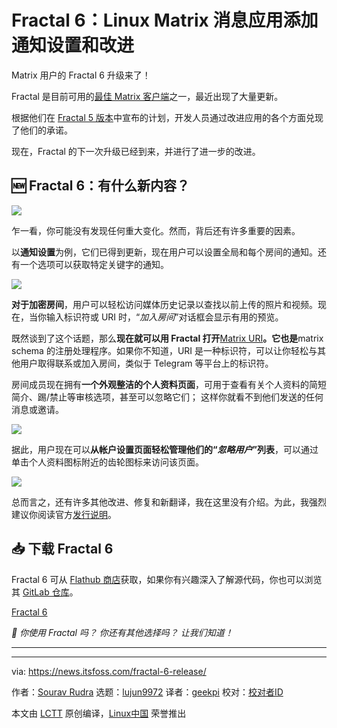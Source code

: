 [#]: subject: "Fractal 6: Linux Matrix Messaging App Adds Notification Settings and Improvements"
[#]: via: "https://news.itsfoss.com/fractal-6-release/"
[#]: author: "Sourav Rudra https://news.itsfoss.com/author/sourav/"
[#]: collector: "lujun9972/lctt-scripts-1700446145"
[#]: translator: "geekpi"
[#]: reviewer: " "
[#]: publisher: " "
[#]: url: " "

Fractal 6：Linux Matrix 消息应用添加通知设置和改进
======
Matrix 用户的 Fractal 6 升级来了！

Fractal 是目前可用的[最佳 Matrix 客户端][1]之一，最近出现了大量更新。

根据他们在 [Fractal 5 版本][2]中宣布的计划，开发人员通过改进应用的各个方面兑现了他们的承诺。

现在，Fractal 的下一次升级已经到来，并进行了进一步的改进。

## 🆕 Fractal 6：有什么新内容？

![][3]

乍一看，你可能没有发现任何重大变化。然而，背后还有许多重要的因素。

以**通知设置**为例，它们已得到更新，现在用户可以设置全局和每个房间的通知。还有一个选项可以获取特定关键字的通知。

![][4]

**对于加密房间**，用户可以轻松访问媒体历史记录以查找以前上传的照片和视频。现在，当你输入标识符或 URI 时，“_加入房间_”对话框会显示有用的预览。

既然谈到了这个话题，那么**现在就可以用 Fractal 打开**[Matrix URI][5]**。它也是**matrix schema 的注册处理程序。如果你不知道，URI 是一种标识符，可以让你轻松与其他用户取得联系或加入房间，类似于 Telegram 等平台上的标识符。

房间成员现在拥有**一个外观整洁的个人资料页面**，可用于查看有关个人资料的简短简介、踢/禁止等审核选项，甚至可以忽略它们； 这样你就看不到他们发送的任何消息或邀请。

![][6]

据此，用户现在可以**从帐户设置页面轻松管理他们的“_忽略用户_”列表**，可以通过单击个人资料图标附近的齿轮图标来访问该页面。

![][7]

总而言之，还有许多其他改进、修复和新翻译，我在这里没有介绍。为此，我强烈建议你阅读官方[发行说明][8]。

## 📥 下载 Fractal 6

Fractal 6 可从 [Flathub 商店][10]获取，如果你有兴趣深入了解源代码，你也可以浏览其 [GitLab 仓库][11]。

[Fractal 6][10]

_💬 你使用 Fractal 吗？ 你还有其他选择吗？ 让我们知道！_

* * *

--------------------------------------------------------------------------------

via: https://news.itsfoss.com/fractal-6-release/

作者：[Sourav Rudra][a]
选题：[lujun9972][b]
译者：[geekpi](https://github.com/geekpi)
校对：[校对者ID](https://github.com/校对者ID)

本文由 [LCTT](https://github.com/LCTT/TranslateProject) 原创编译，[Linux中国](https://linux.cn/) 荣誉推出

[a]: https://news.itsfoss.com/author/sourav/
[b]: https://github.com/lujun9972
[1]: https://itsfoss.com/best-matrix-clients/
[2]: https://news.itsfoss.com/fractal-5/
[3]: https://news.itsfoss.com/content/images/2024/01/Fractal_6_a.png
[4]: https://news.itsfoss.com/content/images/2024/01/Fractal_6_b.png
[5]: https://matrix.org/blog/2021/04/23/this-week-in-matrix-2021-04-23/
[6]: https://news.itsfoss.com/content/images/2024/01/Fractal_6_c.png
[7]: https://news.itsfoss.com/content/images/2023/04/Follow-us-on-Google-News.png
[8]: https://gitlab.gnome.org/GNOME/fractal/-/releases/6
[9]: https://itsfoss.com/content/images/size/w256h256/2022/12/android-chrome-192x192.png
[10]: https://flathub.org/apps/org.gnome.Fractal
[11]: https://gitlab.gnome.org/GNOME/fractal
